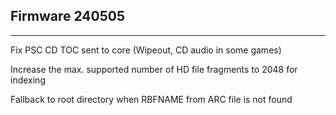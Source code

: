 ## Firmware 240505
------------------
Fix PSC CD TOC sent to core (Wipeout, CD audio in some games)

Increase the max. supported number of HD file fragments to 2048 for indexing

Fallback to root directory when RBFNAME from ARC file is not found

